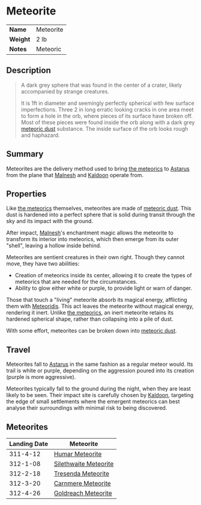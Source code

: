 # Meteorite

|||
| --- | --- |
| **Name** | Meteorite | item.2
| **Weight** | 2 lb |
| **Notes** | Meteoric |

## Description

> A dark grey sphere that was found in the center of a crater, likely accompanied by strange creatures.
>
> It is 1ft in diameter and seemingly perfectly spherical with few surface imperfections. Three 2 in long erratic looking cracks in one area meet to form a hole in the orb, where pieces of its surface have broken off. Most of these pieces were found inside the orb along with a dark grey [meteoric dust](meteoric-dust.md) substance. The inside surface of the orb looks rough and haphazard.

## Summary

Meteorites are the delivery method used to bring [the meteorics](../../lineages/the-meteorics.md) to [Astarus](../../planes/astarus.md) from the plane that [Malnesh](../../gods/deities/malnesh.md) and [Kaldoon](../../gods/deities/kaldoon.md) operate from.

## Properties

Like [the meteorics](../../lineages/the-meteorics.md) themselves, meteorites are made of [meteoric dust](meteoric-dust.md). This dust is hardened into a perfect sphere that is solid during transit through the sky and its impact with the ground.

After impact, [Malnesh](../../gods/deities/malnesh.md)'s enchantment magic allows the meteorite to transform its interior into meteorics, which then emerge from its outer "shell", leaving a hollow inside behind.

Meteorites are sentient creatures in their own right. Though they cannot move, they have two abilities:

- Creation of meteorics inside its center, allowing it to create the types of meteorics that are needed for the circumstances.
- Ability to glow either white or purple, to provide light or warn of danger.

Those that touch a "living" meteorite absorb its magical energy, afflicting them with [Meteoridis](../../mechanics/roleplay/meteoridis.md). This act leaves the meteorite without magical energy, rendering it inert. Unlike [the meteorics](../../lineages/the-meteorics.md), an inert meteorite retains its hardened spherical shape, rather than collapsing into a pile of dust.

With some effort, meteorites can be broken down into [meteoric dust](meteoric-dust.md).

## Travel

Meteorites fall to [Astarus](../../planes/astarus.md) in the same fashion as a regular meteor would. Its trail is white or purple, depending on the aggression poured into its creation (purple is more aggressive).

Meteorites typically fall to the ground during the night, when they are least likely to be seen. Their impact site is carefully chosen by [Kaldoon](../../gods/deities/kaldoon.md), targeting the edge of small settlements where the emergent meteorics can best analyse their surroundings with minimal risk to being discovered.

## Meteorites

| Landing Date | Meteorite |
| --- | --- |
| 311-4-12 | [Humar Meteorite](meteorites/humar-meteorite.md) |
| 312-1-08 | [Silethwaite Meteorite](meteorites/silethwaite-meteorite.md) |
| 312-2-18 | [Tresenda Meteorite](meteorites/tresenda-meteorite.md) |
| 312-3-20 | [Carnmere Meteorite](meteorites/carnmere-meteorite.md) |
| 312-4-26 | [Goldreach Meteorite](meteorites/goldreach-meteorite.md) |
